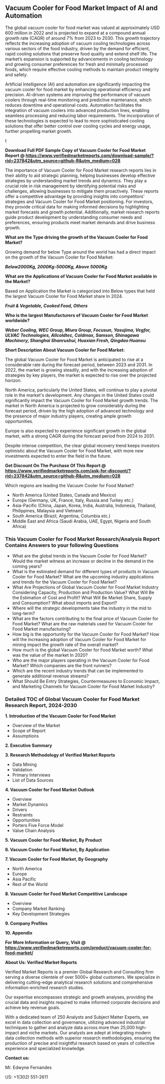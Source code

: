 <h2>Vacuum Cooler for Food Market Impact of AI and Automation</h2><p>The global vacuum cooler for food market was valued at approximately USD 600 million in 2022 and is projected to expand at a compound annual growth rate (CAGR) of around 7% from 2023 to 2030. This growth trajectory reflects the increasing adoption of vacuum cooling technologies across various sectors of the food industry, driven by the demand for efficient, rapid cooling solutions that preserve food quality and extend shelf life. The market’s expansion is supported by advancements in cooling technology and growing consumer preferences for fresh and minimally processed foods, which require effective cooling methods to maintain product integrity and safety.</p><p>Artificial Intelligence (AI) and automation are significantly impacting the vacuum cooler for food market by enhancing operational efficiency and precision. AI-driven systems are improving the performance of vacuum coolers through real-time monitoring and predictive maintenance, which reduces downtime and operational costs. Automation facilitates the integration of vacuum coolers into advanced production lines, enabling seamless processing and reducing labor requirements. The incorporation of these technologies is expected to lead to more sophisticated cooling solutions that offer better control over cooling cycles and energy usage, further propelling market growth.</p>t</p><p id="" class=""><strong>Download Full PDF Sample Copy of Vacuum Cooler for Food Market Report @ <a href="https://www.verifiedmarketreports.com/download-sample/?rid=237842&utm_source=github-R&utm_medium=028" target="_blank">https://www.verifiedmarketreports.com/download-sample/?rid=237842&utm_source=github-R&utm_medium=028</a></strong></p><p>The importance of&nbsp;Vacuum Cooler for Food Market research reports lies in their ability to aid strategic planning, helping businesses develop effective strategies by understanding market trends and dynamics. They play a crucial role in risk management by identifying potential risks and challenges, allowing businesses to mitigate them proactively. These reports offer a competitive advantage by providing insights into competitors' strategies and Vacuum Cooler for Food Market positioning. For investors, they provide critical data for making informed decisions by highlighting market forecasts and growth potential. Additionally, market research reports guide product development by understanding consumer needs and preferences, ensuring products meet market demands and drive business growth.</p><p><strong>What are the&nbsp;Type driving the growth of the Vacuum Cooler for Food Market?</strong></p><p id="" class="">Growing demand for below Type around the world has had a direct impact on the growth of the Vacuum Cooler for Food Market:</p><em><strong>Below2000Kg, 2000Kg-5000Kg, Above 5000Kg</strong></em></p><strong>What are the&nbsp;Applications&nbsp;of Vacuum Cooler for Food Market available in the Market?</strong></p><p id="" class="">Based on Application the Market is categorized into Below types that held the largest Vacuum Cooler for Food Market share In 2024.</p><em><strong>Fruit & Vegetable, Cooked Food, Others</strong></em></p><strong>Who is the largest Manufacturers of Vacuum Cooler for Food Market worldwide?</strong></p><p><em><strong>Weber Cooling, WEC Group, Miura Group, Focusun, Yasujima, Vegfor, ULVAC Technologies, Allcoldtec, Coldmax, Samson, Shinagawa Machinery, Shanghai Shanrushui, Huaxian Fresh, Qingdao Huansu</strong></em></p><p id="" class=""><strong>Short Description About Vacuum Cooler for Food Market:</strong></p><p>The global Vacuum Cooler for Food Market is anticipated to rise at a considerable rate during the forecast period, between 2023 and 2031. In 2022, the market is growing steadily, and with the increasing adoption of strategies by key players, the market is expected to rise over the projected horizon.</p><p>North America, particularly the United States, will continue to play a pivotal role in the market's development. Any changes in the United States could significantly impact the Vacuum Cooler for Food Market growth trends. The market in North America is projected to grow considerably during the forecast period, driven by the high adoption of advanced technology and the presence of major industry players, creating ample growth opportunities.</p><p>Europe is also expected to experience significant growth in the global market, with a strong CAGR during the forecast period from 2024 to 2031.</p><p>Despite intense competition, the clear global recovery trend keeps investors optimistic about the Vacuum Cooler for Food Market, with more new investments expected to enter the field in the future.</p><p id="" class=""><strong>Get Discount On The Purchase Of This Report @ <a href="https://www.verifiedmarketreports.com/ask-for-discount/?rid=237842&utm_source=github-R&utm_medium=028" target="_blank">https://www.verifiedmarketreports.com/ask-for-discount/?rid=237842&utm_source=github-R&utm_medium=028</a></strong></p>Which regions are leading the Vacuum Cooler for Food Market?</p><ul><li>North America (United States, Canada and Mexico)</li><li>Europe (Germany, UK, France, Italy, Russia and Turkey etc.)</li><li>Asia-Pacific (China, Japan, Korea, India, Australia, Indonesia, Thailand, Philippines, Malaysia and Vietnam)</li><li>South America (Brazil, Argentina, Columbia etc.)</li><li>Middle East and Africa (Saudi Arabia, UAE, Egypt, Nigeria and South Africa)</li></ul><h3 id="" class="">This Vacuum Cooler for Food Market Research/Analysis Report Contains Answers to your following Questions</h3><ul><li>What are the global trends in the Vacuum Cooler for Food Market? Would the market witness an increase or decline in the demand in the coming years?</li><li>What is the estimated demand for different types of products in Vacuum Cooler for Food Market? What are the upcoming industry applications and trends for the Vacuum Cooler for Food Market?</li><li>What Are Projections of Global Vacuum Cooler for Food Market Industry Considering Capacity, Production and Production Value? What Will Be the Estimation of Cost and Profit? What Will Be Market Share, Supply and Consumption? What about imports and Export?</li><li>Where will the strategic developments take the industry in the mid to long-term?</li><li>What are the factors contributing to the final price of Vacuum Cooler for Food Market? What are the raw materials used for Vacuum Cooler for Food Market manufacturing?</li><li>How big is the opportunity for the Vacuum Cooler for Food Market? How will the increasing adoption of Vacuum Cooler for Food Market for mining impact the growth rate of the overall market?</li><li>How much is the global Vacuum Cooler for Food Market worth? What was the value of the market In 2020?</li><li>Who are the major players operating in the Vacuum Cooler for Food Market? Which companies are the front runners?</li><li>Which are the recent industry trends that can be implemented to generate additional revenue streams?</li><li>What Should Be Entry Strategies, Countermeasures to Economic Impact, and Marketing Channels for Vacuum Cooler for Food Market Industry?</li></ul><h3 id="" class="">Detailed TOC of Global Vacuum Cooler for Food Market Research Report, 2024-2030</h3><p id="" class=""><strong>1. Introduction of the Vacuum Cooler for Food Market</strong></p><ul><li>Overview of the Market</li><li>Scope of Report</li><li>Assumptions</li></ul><p id="" class=""><strong>2. Executive Summary</strong></p><p id="" class=""><strong>3. Research Methodology of Verified Market Reports</strong></p><ul><li>Data Mining</li><li>Validation</li><li>Primary Interviews</li><li>List of Data Sources</li></ul><p id="" class=""><strong>4. Vacuum Cooler for Food Market Outlook</strong></p><ul><li>Overview</li><li>Market Dynamics</li><li>Drivers</li><li>Restraints</li><li>Opportunities</li><li>Porters Five Force Model</li><li>Value Chain Analysis</li></ul><p id="" class=""><strong>5. Vacuum Cooler for Food Market, By Product</strong></p><p id="" class=""><strong>6. Vacuum Cooler for Food Market, By Application</strong></p><p id="" class=""><strong>7. Vacuum Cooler for Food Market, By Geography</strong></p><ul><li>North America</li><li>Europe</li><li>Asia Pacific</li><li>Rest of the World</li></ul><p id="" class=""><strong>8. Vacuum Cooler for Food Market Competitive Landscape</strong></p><ul><li>Overview</li><li>Company Market Ranking</li><li>Key Development Strategies</li></ul><p id="" class=""><strong>9. Company Profiles</strong></p><p id="" class=""><strong>10. Appendix</strong></p><p id="" class=""><strong>For More Information or Query, Visit @ <a href="https://www.verifiedmarketreports.com/product/vacuum-cooler-for-food-market/" target="_blank">https://www.verifiedmarketreports.com/product/vacuum-cooler-for-food-market/</a></strong></p><p id="" class=""><strong>About Us: Verified Market Reports</strong></p><p id="" class="">Verified Market Reports is a premier Global Research and Consulting firm serving a diverse clientele of over 5000+ global customers. We specialize in delivering cutting-edge analytical research solutions and comprehensive information-enriched research studies.</p><p id="" class="">Our expertise encompasses strategic and growth analyses, providing the crucial data and insights required to make informed corporate decisions and achieve key revenue goals.</p><p id="" class="">With a dedicated team of 250 Analysts and Subject Matter Experts, we excel in data collection and governance, utilizing advanced industrial techniques to gather and analyze data across more than 25,000 high-impact and niche markets. Our analysts are adept at integrating modern data collection methods with superior research methodologies, ensuring the production of precise and insightful research based on years of collective experience and specialized knowledge.</p><p id="" class=""><strong>Contact us:</strong></p><p id="" class="">Mr. Edwyne Fernandes</p><p id="" class="">US: +1(302) 551-2611</p>